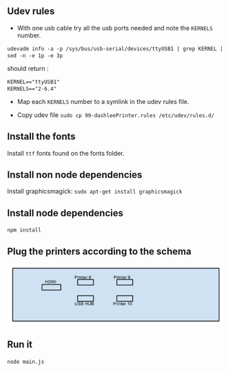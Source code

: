 ## Udev rules

- With one usb cable try all the usb ports needed and note the `KERNELS` number.
```
udevadm info -a -p /sys/bus/usb-serial/devices/ttyUSB1 | grep KERNEL | sed -n -e 1p -e 3p
```
should return :
```
KERNEL=="ttyUSB1"
KERNELS=="2-6.4"
```
- Map each `KERNELS` number to a symlink in the udev rules file.

- Copy udev file `sudo cp 99-dashleePrinter.rules /etc/udev/rules.d/`

## Install the fonts

Install `ttf` fonts found on the fonts folder.

## Install non node dependencies

Install graphicsmagick: `sudo apt-get install graphicsmagick`

## Install node dependencies

`npm install`

## Plug the printers according to the schema

![usb plug schema](/images/printers.png)

## Run it

`node main.js`
